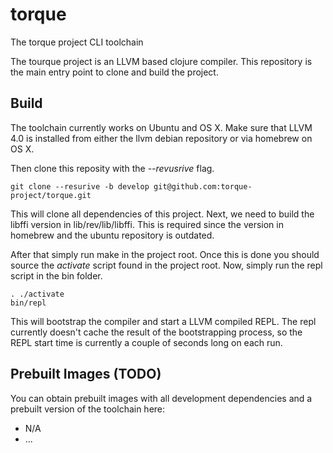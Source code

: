 # torque

The torque project CLI toolchain

The tourque project is an LLVM based clojure compiler. This repository is the
main entry point to clone and build the project.

## Build

The toolchain currently works on Ubuntu and OS X. Make sure that LLVM 4.0 is
installed from either the llvm debian repository or via homebrew on OS X.

Then clone this reposity with the *--revusrive* flag. 

    git clone --resurive -b develop git@github.com:torque-project/torque.git
    
This will clone all dependencies of this project. Next, we need to build the
libffi version in lib/rev/lib/libffi. This is required since the version in
homebrew and the ubuntu repository is outdated.

After that simply run make in the project root. Once this is done you should
source the *activate* script found in the project root. Now, simply run the
repl script in the bin folder.

    . ./activate
    bin/repl
    
This will bootstrap the compiler and start a LLVM compiled REPL. The repl currently
doesn't cache the result of the bootstrapping process, so the REPL start time is 
currently a couple of seconds long on each run.

## Prebuilt Images (TODO)

You can obtain prebuilt images with all development dependencies and a prebuilt
version of the toolchain here:

* N/A
* ...
